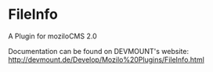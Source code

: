 FileInfo
========

A Plugin for moziloCMS 2.0

Documentation can be found on DEVMOUNT's website:
http://devmount.de/Develop/Mozilo%20Plugins/FileInfo.html